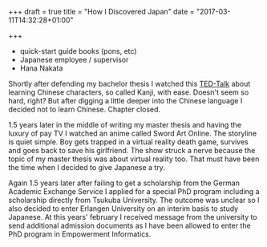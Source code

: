 +++
draft = true
title = "How I Discovered Japan"
date = "2017-03-11T14:32:28+01:00"

+++

* quick-start guide books (pons, etc)
* Japanese employee / supervisor
* Hana Nakata

Shortly after defending my bachelor thesis I watched this [TED-Talk] about
learning Chinese characters, so called Kanji, with ease. Doesn't seem so hard,
right? But after digging a little deeper into the Chinese language I decided
not to learn Chinese. Chapter closed.

1.5 years later in the middle of writing my master thesis and having the luxury
of pay TV I watched an anime called Sword Art Online. The storyline is quiet
simple. Boy gets trapped in a virtual reality death game, survives and goes back
to save his girlfriend. The show struck a nerve because the topic of my master
thesis was about virtual reality too. That must have been the time when I
decided to give Japanese a try.

Again 1.5 years later after failing to get a scholarship from the German
Academic Exchange Service I applied for a special PhD program including a
scholarship directly from Tsukuba University. The outcome was unclear so I also
decided to enter Erlangen University on an interim basis to study Japanese. At
this years' february I received message from the university to send additional
admission documents as I have been allowed to enter the PhD program in
Empowerment Informatics.

<!-- Links -->
[TED-Talk]: http://www.ted.com/talks/shaolan_learn_to_read_chinese_with_ease
